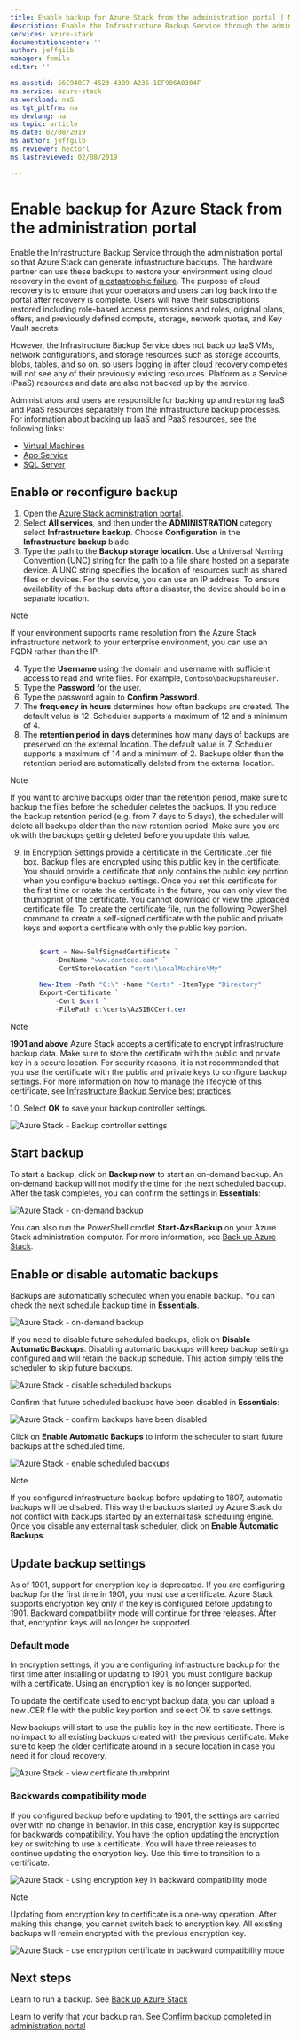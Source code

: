 ```yaml
---
title: Enable backup for Azure Stack from the administration portal | Microsoft Docs
description: Enable the Infrastructure Backup Service through the administration portal so that Azure Stack can be restored if there is a failure.
services: azure-stack
documentationcenter: ''
author: jeffgilb
manager: femila
editor: ''

ms.assetid: 56C948E7-4523-43B9-A236-1EF906A0304F
ms.service: azure-stack
ms.workload: naS
ms.tgt_pltfrm: na
ms.devlang: na
ms.topic: article
ms.date: 02/08/2019
ms.author: jeffgilb
ms.reviewer: hectorl
ms.lastreviewed: 02/08/2019

---
```

# Enable backup for Azure Stack from the administration portal
Enable the Infrastructure Backup Service through the administration portal so that Azure Stack can generate infrastructure backups. The hardware partner can use these backups to restore your environment using cloud recovery in the event of [a catastrophic failure](./azure-stack-backup-recover-data.md). The purpose of cloud recovery is to ensure that your operators and users can log back into the portal after recovery is complete. Users will have their subscriptions restored including role-based access permissions and roles, original plans, offers, and previously defined compute, storage, network quotas, and Key Vault secrets.

However, the Infrastructure Backup Service does not back up IaaS VMs, network configurations, and storage resources such as storage accounts, blobs, tables, and so on, so users logging in after cloud recovery completes will not see any of their previously existing resources. Platform as a Service (PaaS) resources and data are also not backed up by the service. 

Administrators and users are responsible for backing up and restoring IaaS and PaaS resources separately from the infrastructure backup processes. For information about backing up IaaS and PaaS resources, see the following links:

- [Virtual Machines](https://docs.microsoft.com/azure/azure-stack/user/azure-stack-manage-vm-protect)
- [App Service](https://docs.microsoft.com/azure/app-service/manage-backup)
- [SQL Server](https://docs.microsoft.com/azure/virtual-machines/windows/sql/virtual-machines-windows-sql-server-iaas-overview)


## Enable or reconfigure backup

1. Open the [Azure Stack administration portal](azure-stack-manage-portals.md).
2. Select **All services**, and then under the **ADMINISTRATION** category select **Infrastructure backup**. Choose **Configuration** in the **Infrastructure backup** blade.
3. Type the path to the **Backup storage location**. Use a Universal Naming Convention (UNC) string for the path to a file share hosted on a separate device. A UNC string specifies the location of resources such as shared files or devices. For the service, you can use an IP address. To ensure availability of the backup data after a disaster, the  device should be in a separate location.
  > [!Note]  
  > If your environment supports name resolution from the Azure Stack infrastructure network to your enterprise environment, you can use an FQDN rather than the IP.
4. Type the **Username** using the domain and username with sufficient access to read and write files. For example, `Contoso\backupshareuser`.
5. Type the **Password** for the user.
6. Type the password again to **Confirm Password**.
7. The **frequency in hours** determines how often backups are created. The default value is 12. Scheduler supports a maximum of 12 and a minimum of 4. 
8. The **retention period in days** determines how many days of backups are preserved on the external location. The default value is 7. Scheduler supports a maximum of 14 and a minimum of 2. Backups older than the retention period are automatically deleted from the external location.
  > [!Note]  
  > If you want to archive backups older than the retention period, make sure to backup the files before the scheduler deletes the backups. If you reduce the backup retention period (e.g. from 7 days to 5 days), the scheduler will delete all backups older than the new retention period. Make sure you are ok with the backups getting deleted before you update this value. 
9. In Encryption Settings provide a certificate in the Certificate .cer file box. Backup files are encrypted using this public key in the certificate. You should provide a certificate that only contains the public key portion when you configure backup settings. Once you set this certificate for the first time or rotate the certificate in the future, you can only view the thumbprint of the certificate. You cannot download or view the uploaded certificate file. To create the certificate file, run the following PowerShell command to create a self-signed certificate with the public and private keys and export a certificate with only the public key portion.

	```powershell

	    $cert = New-SelfSignedCertificate `
		    -DnsName "www.contoso.com" `
		    -CertStoreLocation "cert:\LocalMachine\My"

		New-Item -Path "C:\" -Name "Certs" -ItemType "Directory" 
		Export-Certificate `
		    -Cert $cert `
		    -FilePath c:\certs\AzSIBCCert.cer 
	```

> [!Note]  
> **1901 and above**
> Azure Stack accepts a certificate to encrypt infrastructure backup data. Make sure to store the certificate with the public and private key in a secure location. For security reasons, it is not recommended that you use the certificate with the public and private keys to configure backup settings.
For more information on how to manage the lifecycle of this certificate, see [Infrastructure Backup Service best practices](azure-stack-backup-best-practices.md).

10. Select **OK** to save your backup controller settings.

![Azure Stack - Backup controller settings](media/azure-stack-backup/backup-controller-settings-certificate.png)

## Start backup
To start a backup, click on **Backup now** to start an on-demand backup. An on-demand backup will not modify the time for the next scheduled backup. After the task completes, you can confirm the settings in **Essentials**:

![Azure Stack - on-demand backup](media/azure-stack-backup/scheduled-backup.png)

You can also run the PowerShell cmdlet **Start-AzsBackup** on your Azure Stack administration computer. For more information, see [Back up Azure Stack](azure-stack-backup-back-up-azure-stack.md).

## Enable or disable automatic backups
Backups are automatically scheduled when you enable backup. You can check the next schedule backup time in **Essentials**. 

![Azure Stack - on-demand backup](media/azure-stack-backup/on-demand-backup.png)

If you need to disable future scheduled backups, click on **Disable Automatic Backups**. Disabling automatic backups will keep backup settings configured and will retain the backup schedule. This action simply tells the scheduler to skip future backups. 

![Azure Stack - disable scheduled backups](media/azure-stack-backup/disable-auto-backup.png)

Confirm that future scheduled backups have been disabled in **Essentials**:

![Azure Stack - confirm backups have been disabled](media/azure-stack-backup/confirm-disable.png)

Click on **Enable Automatic Backups** to inform the scheduler to start future backups at the scheduled time. 

![Azure Stack - enable scheduled backups](media/azure-stack-backup/enable-auto-backup.png)


> [!Note]  
> If you configured infrastructure backup before updating to 1807, automatic backups will be disabled. This way the backups started by Azure Stack do not conflict with backups started by an external task scheduling engine. Once you disable any external task scheduler, click on **Enable Automatic Backups**.

## Update backup settings
As of 1901, support for encryption key is deprecated. If you are configuring backup for the first time in 1901, you must use a certificate. Azure Stack supports encryption key only if the key is configured before updating to 1901. Backward compatibility mode will continue for three releases. After that, encryption keys will no longer be supported. 

### Default mode
In encryption settings, if you are configuring infrastructure backup for the first time after installing or updating to 1901, you must configure backup with a certificate. Using an encryption key is no longer supported. 

To update the certificate used to encrypt backup data, you can upload a new .CER file with the public key portion and select OK to save settings. 

New backups will start to use the public key in the new certificate. There is no impact to all existing backups created with the previous certificate. Make sure to keep the older certificate around in a secure location in case you need it for cloud recovery.

![Azure Stack - view certificate thumbprint](media/azure-stack-backup/encryption-settings-thumbprint.png)

### Backwards compatibility mode
If you configured backup before updating to 1901, the settings are carried over with no change in behavior. In this case, encryption key is supported for backwards compatibility. You have the option updating the encryption key or switching to use a certificate. You will have three releases to continue updating the encryption key. Use this time to transition to a certificate. 

![Azure Stack - using encryption key in backward compatibility mode](media/azure-stack-backup/encryption-settings-backcompat-encryption-key.png)

> [!Note]  
> Updating from encryption key to certificate is a one-way operation. After making this change, you cannot switch back to encryption key. All existing backups will remain encrypted with the previous encryption key. 

![Azure Stack - use encryption certificate in backward compatibility mode](media/azure-stack-backup/encryption-settings-backcompat-certificate.png)

## Next steps

Learn to run a backup. See [Back up Azure Stack](azure-stack-backup-back-up-azure-stack.md)

Learn to verify that your backup ran. See [Confirm backup completed in administration portal](azure-stack-backup-back-up-azure-stack.md)